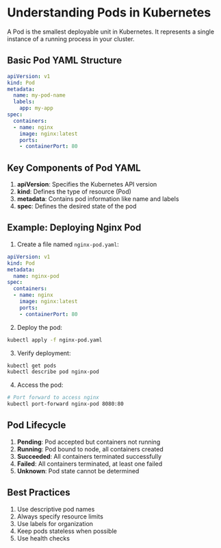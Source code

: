 # Understanding Pods in Kubernetes

A Pod is the smallest deployable unit in Kubernetes. It represents a single instance of a running process in your cluster.

## Basic Pod YAML Structure

```yaml
apiVersion: v1
kind: Pod
metadata:
  name: my-pod-name
  labels:
    app: my-app
spec:
  containers:
  - name: nginx
    image: nginx:latest
    ports:
    - containerPort: 80
```

## Key Components of Pod YAML

1. **apiVersion**: Specifies the Kubernetes API version
2. **kind**: Defines the type of resource (Pod)
3. **metadata**: Contains pod information like name and labels
4. **spec**: Defines the desired state of the pod

## Example: Deploying Nginx Pod

1. Create a file named `nginx-pod.yaml`:

```yaml
apiVersion: v1
kind: Pod
metadata:
  name: nginx-pod
spec:
  containers:
  - name: nginx
    image: nginx:latest
    ports:
    - containerPort: 80
```

2. Deploy the pod:
```bash
kubectl apply -f nginx-pod.yaml
```

3. Verify deployment:
```bash
kubectl get pods
kubectl describe pod nginx-pod
```

4. Access the pod:
```bash
# Port forward to access nginx
kubectl port-forward nginx-pod 8080:80
```

## Pod Lifecycle

1. **Pending**: Pod accepted but containers not running
2. **Running**: Pod bound to node, all containers created
3. **Succeeded**: All containers terminated successfully
4. **Failed**: All containers terminated, at least one failed
5. **Unknown**: Pod state cannot be determined

## Best Practices

1. Use descriptive pod names
2. Always specify resource limits
3. Use labels for organization
4. Keep pods stateless when possible
5. Use health checks